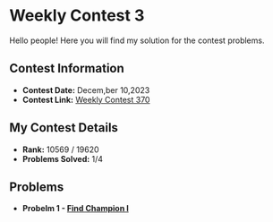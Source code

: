 # Weekly Contest 3
Hello people! Here you will find my solution for the contest problems.

## Contest Information

- **Contest Date:** Decem,ber 10,2023
- **Contest Link:** [Weekly Contest 370](https://leetcode.com/contest/weekly-contest-370/)

## My Contest Details

- **Rank:** 10569 / 19620
- **Problems Solved:** 1/4

## Problems


- **Probelm 1 - [Find Champion I](https://leetcode.com/contest/weekly-contest-370/problems/find-champion-i/)**
